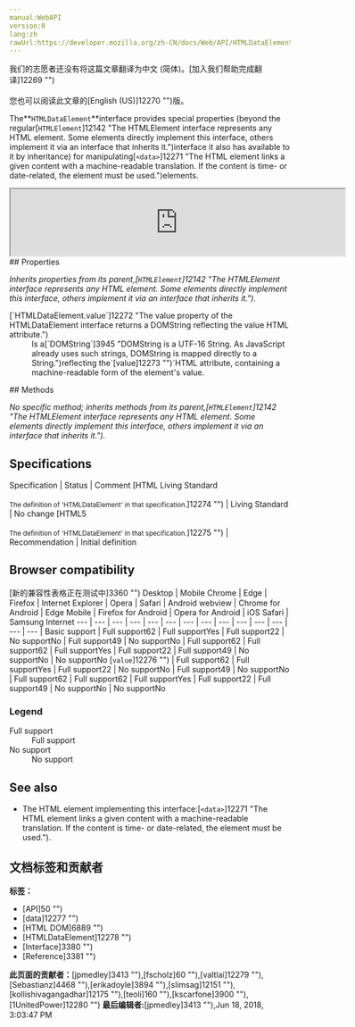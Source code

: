 ```yaml
---
manual:WebAPI
version:0
lang:zh
rawUrl:https://developer.mozilla.org/zh-CN/docs/Web/API/HTMLDataElement
---
```




<bdi>我们的志愿者还没有将这篇文章翻译为<bdi>中文 (简体)</bdi>。[加入我们帮助完成翻译]12269 "")<br></br>您也可以阅读此文章的[English (US)]12270 "")版。</bdi>






The**`HTMLDataElement`**interface provides special properties (beyond the regular[`HTMLElement`]12142 "The HTMLElement interface represents any HTML element. Some elements directly implement this interface, others implement it via an interface that inherits it.")interface it also has available to it by inheritance) for manipulating[`<data>`]12271 "The HTML <data> element links a given content with a machine-readable translation. If the content is time- or date-related, the <time> element must be used.")elements.

<iframe src='https://mdn.mozillademos.org/en-US/docs/Web/API/HTMLDataElement$samples/inheritance_diagram?revision=1389048' width='600' height='120'></iframe>
## Properties<a name="Properties"></a>


<em>Inherits properties from its parent,[`HTMLElement`]12142 "The HTMLElement interface represents any HTML element. Some elements directly implement this interface, others implement it via an interface that inherits it.").</em>

<dl><dt>[`HTMLDataElement.value`]12272 "The value property of the HTMLDataElement interface returns a DOMString reflecting the value HTML attribute.")</dt><dd>Is a[`DOMString`]3945 "DOMString is a UTF-16 String. As JavaScript already uses such strings, DOMString is mapped directly to a String.")reflecting the`[value]12273 "")`HTML attribute, containing a machine-readable form of the element&#39;s value.</dd></dl>
## Methods<a name="Methods"></a>


<em>No specific method; inherits methods from its parent,[`HTMLElement`]12142 "The HTMLElement interface represents any HTML element. Some elements directly implement this interface, others implement it via an interface that inherits it.").</em>


## Specifications<a name="Specifications"></a>
Specification | Status | Comment 
[HTML Living Standard<br></br><small>The definition of &#39;HTMLDataElement&#39; in that specification.</small>]12274 "") | Living Standard | No change 
[HTML5<br></br><small>The definition of &#39;HTMLDataElement&#39; in that specification.</small>]12275 "") | Recommendation | Initial definition 


## Browser compatibility<a name="Browser_compatibility"></a>
[新的兼容性表格正在测试中<i></i>]3360 "")
<abbr>Desktop<i></i></abbr> | <abbr>Mobile<i></i></abbr> 
<abbr>Chrome<i></i></abbr> | <abbr>Edge<i></i></abbr> | <abbr>Firefox<i></i></abbr> | <abbr>Internet Explorer<i></i></abbr> | <abbr>Opera<i></i></abbr> | <abbr>Safari<i></i></abbr> | <abbr>Android webview<i></i></abbr> | <abbr>Chrome for Android<i></i></abbr> | <abbr>Edge Mobile<i></i></abbr> | <abbr>Firefox for Android<i></i></abbr> | <abbr>Opera for Android<i></i></abbr> | <abbr>iOS Safari<i></i></abbr> | <abbr>Samsung Internet<i></i></abbr> 
 ---  |  ---  |  ---  |  ---  |  ---  |  ---  |  ---  |  ---  |  ---  |  ---  |  ---  |  ---  |  ---  |  ---  | 
Basic support | <abbr>Full support</abbr>62 | <abbr>Full support</abbr>Yes | <abbr>Full support</abbr>22 | <abbr>No support</abbr>No | <abbr>Full support</abbr>49 | <abbr>No support</abbr>No | <abbr>Full support</abbr>62 | <abbr>Full support</abbr>62 | <abbr>Full support</abbr>Yes | <abbr>Full support</abbr>22 | <abbr>Full support</abbr>49 | <abbr>No support</abbr>No | <abbr>No support</abbr>No 
[`value`]12276 "") | <abbr>Full support</abbr>62 | <abbr>Full support</abbr>Yes | <abbr>Full support</abbr>22 | <abbr>No support</abbr>No | <abbr>Full support</abbr>49 | <abbr>No support</abbr>No | <abbr>Full support</abbr>62 | <abbr>Full support</abbr>62 | <abbr>Full support</abbr>Yes | <abbr>Full support</abbr>22 | <abbr>Full support</abbr>49 | <abbr>No support</abbr>No | <abbr>No support</abbr>No 


### Legend<a name="Legend"></a>
<dl><dt><abbr>Full support</abbr></dt><dd>Full support</dd><dt><abbr>No support</abbr></dt><dd>No support</dd></dl>


## See also<a name="See_also"></a>

* The HTML element implementing this interface:[`<data>`]12271 "The HTML <data> element links a given content with a machine-readable translation. If the content is time- or date-related, the <time> element must be used.").



## 文档标签和贡献者
**标签：**
* [API]50 "")
* [data]12277 "")
* [HTML DOM]6889 "")
* [HTMLDataElement]12278 "")
* [Interface]3380 "")
* [Reference]3381 "")

**此页面的贡献者：**[jpmedley]3413 ""),[fscholz]60 ""),[valtlai]12279 ""),[Sebastianz]4468 ""),[erikadoyle]3894 ""),[slimsag]12151 ""),[kollishivagangadhar]12175 ""),[teoli]160 ""),[kscarfone]3900 ""),[1UnitedPower]12280 "")
**最后编辑者:**[jpmedley]3413 ""),<time>Jun 18, 2018, 3:03:47 PM</time>


